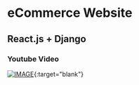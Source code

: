 # eCommerce Website

## React.js + Django

### Youtube Video

[![IMAGE](https://img.youtube.com/vi/LdGeTyOWB8Y/0.jpg)](https://www.youtube.com/watch?v=LdGeTyOWB8Y){:target="blank"}
